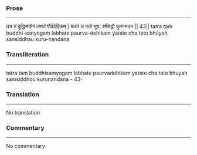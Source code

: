 ### Prose 
 --- 
तत्र तं बुद्धिसंयोगं लभते पौर्वदेहिकम् |
यतते च ततो भूय: संसिद्धौ कुरुनन्दन || 43||
tatra taṁ buddhi-sanyogaṁ labhate paurva-dehikam
yatate cha tato bhūyaḥ sansiddhau kuru-nandana

### Transliteration 
 --- 
tatra tam buddhisamyogam labhate paurvadehikam yatate cha tato bhuyah samsiddhou kurunandana - 43-

### Translation 
 --- 
No translation

### Commentary 
 --- 
No commentary